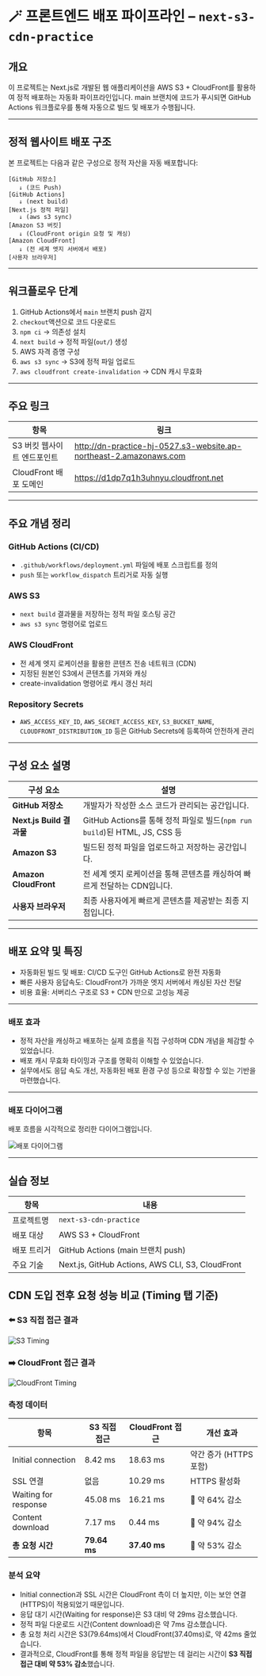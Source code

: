 # 🪄 프론트엔드 배포 파이프라인 – `next-s3-cdn-practice`

## 개요

이 프로젝트는 Next.js로 개발된 웹 애플리케이션을 AWS S3 + CloudFront를 활용하여 정적 배포하는 자동화 파이프라인입니다.
main 브랜치에 코드가 푸시되면 GitHub Actions 워크플로우를 통해 자동으로 빌드 및 배포가 수행됩니다.

---

## 정적 웹사이트 배포 구조

본 프로젝트는 다음과 같은 구성으로 정적 자산을 자동 배포합니다:

```text
[GitHub 저장소]
   ↓ (코드 Push)
[GitHub Actions]
   ↓ (next build)
[Next.js 정적 파일]
   ↓ (aws s3 sync)
[Amazon S3 버킷]
   ↓ (CloudFront origin 요청 및 캐싱)
[Amazon CloudFront]
   ↓ (전 세계 엣지 서버에서 배포)
[사용자 브라우저]
```

---

## 워크플로우 단계

1. GitHub Actions에서 `main` 브랜치 push 감지
2. `checkout`액션으로 코드 다운로드
3. `npm ci` → 의존성 설치
4. `next build` → 정적 파일(`out/`) 생성
5. AWS 자격 증명 구성
6. `aws s3 sync` → S3에 정적 파일 업로드
7. `aws cloudfront create-invalidation` → CDN 캐시 무효화

---

## 주요 링크

| 항목                        | 링크                                                               |
| --------------------------- | ------------------------------------------------------------------ |
| S3 버킷 웹사이트 엔드포인트 | http://dn-practice-hj-0527.s3-website.ap-northeast-2.amazonaws.com |
| CloudFront 배포 도메인      | https://d1dp7q1h3uhnyu.cloudfront.net                              |

---

## 주요 개념 정리

### GitHub Actions (CI/CD)

- `.github/workflows/deployment.yml` 파일에 배포 스크립트를 정의
- `push` 또는 `workflow_dispatch` 트리거로 자동 실행

### AWS S3

- `next build` 결과물을 저장하는 정적 파일 호스팅 공간
- `aws s3 sync` 명령어로 업로드

### AWS CloudFront

- 전 세계 엣지 로케이션을 활용한 콘텐츠 전송 네트워크 (CDN)
- 지정된 원본인 S3에서 콘텐츠를 가져와 캐싱
- create-invalidation 명령어로 캐시 갱신 처리

### Repository Secrets

- `AWS_ACCESS_KEY_ID`, `AWS_SECRET_ACCESS_KEY`, `S3_BUCKET_NAME`, `CLOUDFRONT_DISTRIBUTION_ID` 등은 GitHub Secrets에 등록하여 안전하게 관리

---

## 구성 요소 설명

| 구성 요소                | 설명                                                                       |
| ------------------------ | -------------------------------------------------------------------------- |
| **GitHub 저장소**        | 개발자가 작성한 소스 코드가 관리되는 공간입니다.                           |
| **Next.js Build 결과물** | GitHub Actions를 통해 정적 파일로 빌드(`npm run build`)된 HTML, JS, CSS 등 |
| **Amazon S3**            | 빌드된 정적 파일을 업로드하고 저장하는 공간입니다.                         |
| **Amazon CloudFront**    | 전 세계 엣지 로케이션을 통해 콘텐츠를 캐싱하여 빠르게 전달하는 CDN입니다.  |
| **사용자 브라우저**      | 최종 사용자에게 빠르게 콘텐츠를 제공받는 최종 지점입니다.                  |

---

## 배포 요약 및 특징

- 자동화된 빌드 및 배포: CI/CD 도구인 GitHub Actions로 완전 자동화
- 빠른 사용자 응답속도: CloudFront가 가까운 엣지 서버에서 캐싱된 자산 전달
- 비용 효율: 서버리스 구조로 S3 + CDN 만으로 고성능 제공

---

### 배포 효과

- 정적 자산을 캐싱하고 배포하는 실제 흐름을 직접 구성하며 CDN 개념을 체감할 수 있었습니다.
- 배포 캐시 무효화 타이밍과 구조를 명확히 이해할 수 있었습니다.
- 실무에서도 응답 속도 개선, 자동화된 배포 환경 구성 등으로 확장할 수 있는 기반을 마련했습니다.

---

### 배포 다이어그램

배포 흐름을 시각적으로 정리한 다이어그램입니다.

![배포 다이어그램](./images/diagram.png)

---

## 실습 정보

| 항목        | 내용                                             |
| ----------- | ------------------------------------------------ |
| 프로젝트명  | `next-s3-cdn-practice`                           |
| 배포 대상   | AWS S3 + CloudFront                              |
| 배포 트리거 | GitHub Actions (main 브랜치 push)                |
| 주요 기술   | Next.js, GitHub Actions, AWS CLI, S3, CloudFront |

## CDN 도입 전후 요청 성능 비교 (Timing 탭 기준)

### ⬅️ S3 직접 접근 결과

![S3 Timing](./images/s3.png)

### ➡️ CloudFront 접근 결과

![CloudFront Timing](./images/cdn.png)

### 측정 데이터

| 항목                 | S3 직접 접근 | CloudFront 접근 | 개선 효과              |
| -------------------- | ------------ | --------------- | ---------------------- |
| Initial connection   | 8.42 ms      | 18.63 ms        | 약간 증가 (HTTPS 포함) |
| SSL 연결             | 없음         | 10.29 ms        | HTTPS 활성화           |
| Waiting for response | 45.08 ms     | 16.21 ms        | 🔽 약 64% 감소         |
| Content download     | 7.17 ms      | 0.44 ms         | 🔽 약 94% 감소         |
| **총 요청 시간**     | **79.64 ms** | **37.40 ms**    | 🔽 약 53% 감소         |

### 분석 요약

- Initial connection과 SSL 시간은 CloudFront 측이 더 높지만, 이는 보안 연결(HTTPS)이 적용되었기 때문입니다.
- 응답 대기 시간(Waiting for response)은 S3 대비 약 29ms 감소했습니다.
- 정적 파일 다운로드 시간(Content download)은 약 7ms 감소했습니다.
- 총 요청 처리 시간은 S3(79.64ms)에서 CloudFront(37.40ms)로, 약 42ms 줄었습니다.
- 결과적으로, CloudFront를 통해 정적 파일을 응답받는 데 걸리는 시간이 **S3 직접 접근 대비 약 53% 감소**했습니다.
